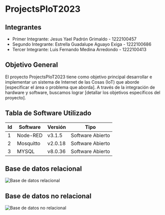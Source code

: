 # ProjectsPIoT2023

## Integrantes
- Primer Integrante: Jesus Yael Padrón Grimaldo - 1222100457
- Segundo Integrante: Estrella Guadalupe Aguayo Exiga - 1222100686
- Tercer Integrante: Luis Fernando Medina Arredondo - 1222100413

## Objetivo General
El proyecto ProjectsPIoT2023 tiene como objetivo principal desarrollar e implementar un sistema de Internet de las Cosas (IoT) que aborde [especificar el área o problema que aborda]. A través de la integración de hardware y software, buscamos lograr [detallar los objetivos específicos del proyecto].

## Tabla de Software Utilizado
| Id  | Software | Versión | Tipo       |
| --- | -------- | ------- | ---------- |
| 1   | Node-RED | v3.1.5  | Software Abierto |
| 2   | Mosquitto| v2.0.18 | Software Abierto |
| 3   | MYSQL    | v8.0.36 | Software Abierto |

## Base de datos relacional
![Base de datos relacional](url_de_la_imagen_del_prototipo_dibujado_a_lapiz)

## Base de datos no relacional
![Base de datos no relacional](url_de_la_imagen_del_circuito_propuesto_en_Fritzing)
